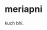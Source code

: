 # meriapni
kuch bhi.
<?php
echo "i am on git hub";
echo "relax"; 

echo "shoib also add sth";
echo "shoib can also relax";

?>
